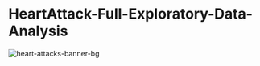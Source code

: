 # HeartAttack-Full-Exploratory-Data-Analysis
![heart-attacks-banner-bg](https://user-images.githubusercontent.com/107066716/215623248-fea3bbde-fae4-4743-83c4-1e58f0a5f401.jpg)
